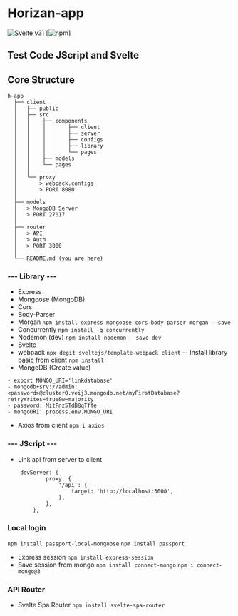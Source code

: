 # Horizan-app
[![Svelte v3](https://img.shields.io/badge/svelte-v3-orange.svg)](https://svelte.dev)]
[![npm](https://img.shields.io/npm/v/svelte-guard-history-router.svg)]
## Test Code JScript and Svelte

## Core Structure

    h-app
      ├── client
      │   ├── public
      │   ├── src
      │   │    ├── components
      │   │    │       ├── client
      │   │    │       ├── server
      │   │    │       ├── configs
      │   │    │       ├── library
      │   │    │       └── pages
      │   │    ├── models
      │   │    └── pages
      │   │
      │   └── proxy
      │       > webpack.configs
      │       > PORT 8080
      │
      ├── models
      │   > MongoDB Server
      │   > PORT 27017
      │
      ├── router
      │   > API
      │   > Auth
      │   > PORT 3000
      │
      └── README.md (you are here)

### --- Library ---
- Express
- Mongoose (MongoDB)
- Cors
- Body-Parser
- Morgan
``` npm install express mongoose cors body-parser morgan --save ```
- Concurrently
``` npm install -g concurrently ```
- Nodemon (dev)
``` npm install nodemon --save-dev ```
- Svelte
- webpack
``` npx degit sveltejs/template-webpack client ```
-- Install library basic from client
``` npm install ```
- MongoDB (Create value)
```
- export MONGO_URI='linkdatabase' 
- mongodb+srv://admin:<password>@cluster0.veij3.mongodb.net/myFirstDatabase?retryWrites=true&w=majority
- password: MitFnz5TdB8qTffe 
- mongoURI: process.env.MONGO_URI 
```

- Axios from client
``` npm i axios ```
### --- JScript ---
- Link api from server to client
```
    devServer: {
            proxy: {
                '/api': {
                    target: 'http://localhost:3000',
                },
            },
        },
```

### Local login
``` npm install passport-local-mongoose ```
``` npm install passport ```

-  Express session
``` npm install express-session ```
-  Save session from mongo
``` npm install connect-mongo ```
``` npm i connect-mongo@3 ```

### API Router
- Svelte Spa Router
``` npm install svelte-spa-router ```
